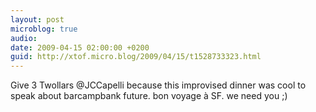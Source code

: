```yaml
---
layout: post
microblog: true
audio: 
date: 2009-04-15 02:00:00 +0200
guid: http://xtof.micro.blog/2009/04/15/t1528733323.html
---
```

Give 3 Twollars @JCCapelli because this improvised dinner was cool to speak about barcampbank future. bon voyage à SF. we need you ;)
